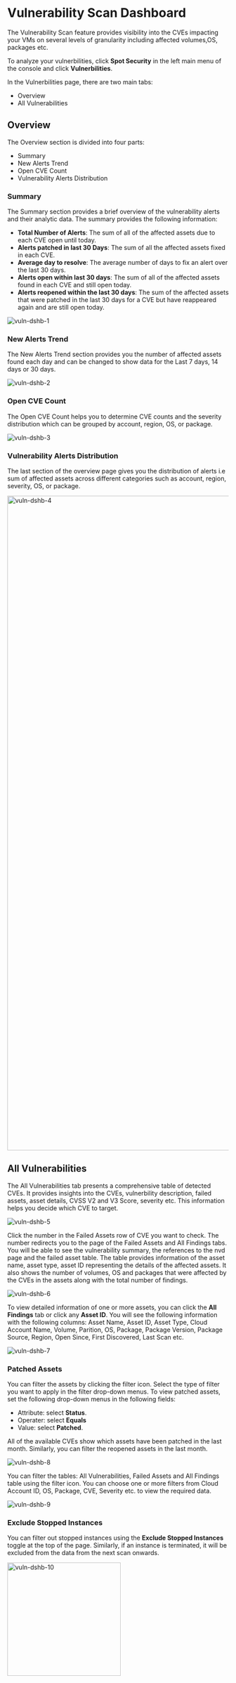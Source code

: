 # Vulnerability Scan Dashboard 

The Vulnerability Scan feature provides visibility into the CVEs impacting your VMs on several levels of granularity including affected volumes,OS, packages etc. 

To analyze your vulnerbilities,  click **Spot Security** in the left main menu of the console and click **Vulnerbilities**. 

In the Vulnerbilities page, there are two main tabs: 

* Overview 
* All Vulnerabilities  

## Overview 

The Overview section is divided into four parts: 

* Summary 
* New Alerts Trend 
* Open CVE Count 
* Vulnerability Alerts Distribution 

### Summary 

The Summary section provides a brief overview of the vulnerability alerts and their analytic data. The summary provides the following information: 

* **Total Number of Alerts**: The sum of all of the affected assets due to each CVE open until today. 
* **Alerts patched in last 30 Days**: The sum of all the affected assets fixed in each CVE. 
* **Average day to resolve**: The average number of days to fix an alert over the last 30 days. 
* **Alerts open within last 30 days**: The sum of all of the affected assets found in each CVE and still open today. 
* **Alerts reopened within the last 30 days**: The sum of the affected assets that were patched in the last 30 days for a CVE but have reappeared again and are still open today.  

![vuln-dshb-1](https://github.com/spotinst/help/assets/106514736/9f7d847a-ff47-4cfc-8ba5-0d4795641b73)

### New Alerts Trend 

The New Alerts Trend section provides you the number of affected assets found each day and can be changed to show data for the Last 7 days, 14 days or 30 days. 

![vuln-dshb-2](https://github.com/spotinst/help/assets/106514736/7da6ef57-de08-48b6-82f0-33e38cf81e2e)

### Open CVE Count 

The Open CVE Count helps you to determine CVE counts and the severity distribution which can be grouped by account, region, OS, or package. 

![vuln-dshb-3](https://github.com/spotinst/help/assets/106514736/9e6a2ed9-b1fb-4dab-ac60-3e82be94a40b)

### Vulnerability Alerts Distribution 

The last section of the overview page gives you the distribution of alerts i.e sum of affected assets across different categories such as account, region, severity, OS, or package. 

<img width="1491" alt="vuln-dshb-4" src="https://github.com/spotinst/help/assets/106514736/428fff7b-5b1d-4a1b-b567-dbd57c7108a6">

## All Vulnerabilities  

The All Vulnerabilities tab presents a comprehensive table of detected CVEs. It provides insights into the CVEs, vulnerbility description, failed assets, asset details, CVSS V2 and V3 Score, severity etc. This information helps you decide which CVE to target.  

![vuln-dshb-5](https://github.com/spotinst/help/assets/106514736/6d482451-452e-4b16-9556-4e80a97507d4)

Click the number in the Failed Assets row of CVE you want to check. The number redirects you to the page of the Failed Assets and All Findings tabs. You will be able to see the vulnerability summary, the references to the nvd page and the failed asset table. The table provides information of the asset name, asset type, asset ID representing the details of the affected assets. It also shows the number of volumes, OS and packages that were affected by the CVEs in the assets along with the total number of findings.  

![vuln-dshb-6](https://github.com/spotinst/help/assets/106514736/fdc1d667-30d7-4529-98c8-0ada6925f8bb)

To view detailed information of one or more assets, you can click the **All Findings** tab or click any **Asset ID**. You will see the following information with the following columns: Asset Name, Asset ID, Asset Type, Cloud Account Name, Volume, Parition, OS, Package, Package Version, Package Source, Region, Open Since, First Discovered, Last Scan etc.  

![vuln-dshb-7](https://github.com/spotinst/help/assets/106514736/f656d93d-4ecd-456a-8e85-e8d594d6b947)

### Patched Assets 

You can filter the assets by clicking the filter icon. Select the type of filter you want to apply in the filter drop-down menus. To view patched assets, set the following drop-down menus in the following fields:  
* Attribute: select **Status**.  
* Operater: select **Equals**   
* Value: select **Patched**.  

All of the available CVEs show which assets have been patched in the last month. Similarly, you can filter the reopened assets in the last month.

![vuln-dshb-8](https://github.com/spotinst/help/assets/106514736/4e4d6d9d-b550-49c1-8276-2e2af61ee568)

You can filter the tables: All Vulnerabilities, Failed Assets and All Findings table  using the filter icon.  You can choose one or more filters from Cloud Account ID, OS, Package, CVE, Severity etc. to view the required data.

![vuln-dshb-9](https://github.com/spotinst/help/assets/106514736/172af1cf-347a-48a8-ae84-c1123ceb1006)

### Exclude Stopped Instances 

You can filter out stopped instances using the **Exclude Stopped Instances** toggle at the top of the page. Similarly, if an instance is terminated, it will be excluded from the data from the next scan onwards.  

<img width="258" alt="vuln-dshb-10" src="https://github.com/spotinst/help/assets/106514736/575493e1-aa09-49dd-999d-3b05529111af">
